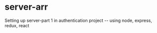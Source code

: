 # server-arr
Setting up server-part 1 in authentication project -- using node, express, redux, react

